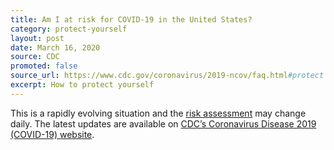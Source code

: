 ```yaml
---
title: Am I at risk for COVID-19 in the United States?
category: protect-yourself
layout: post
date: March 16, 2020
source: CDC
promoted: false
source_url: https://www.cdc.gov/coronavirus/2019-ncov/faq.html#protect
excerpt: How to protect yourself
---
```


This is a rapidly evolving situation and the <a href="https://www.cdc.gov/coronavirus/2019-ncov/cases-updates/summary.html#risk-assessment">risk assessment</a> may change daily. The latest updates are available on [CDC’s Coronavirus Disease 2019 (COVID-19) website](https://www.cdc.gov/coronavirus/2019-ncov/cases-updates/summary.html).

